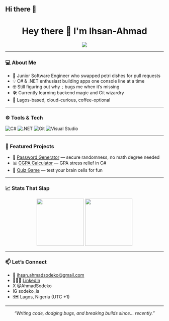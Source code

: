 ## Hi there 👋


<h1 align="center">Hey there 👋 I'm Ihsan-Ahmad</h1>
<p align="center">
  <img src="https://img.shields.io/badge/First%20Class%20Marine%20Biologist-turned-Dev-9cf?style=flat-square" />
</p>

---

### 💻 About Me

- 🧠 Junior Software Engineer who swapped petri dishes for pull requests  
- 💡 C# & .NET enthusiast building apps one console line at a time  
- 🤓 Still figuring out why `;` bugs me when it’s missing  
- 🛠️ Currently learning backend magic and Git wizardry  
- 🧳 Lagos-based, cloud-curious, coffee-optional

---

### ⚙️ Tools & Tech

![C#](https://img.shields.io/badge/C%23-%23239120.svg?style=flat&logo=c-sharp&logoColor=white)
![.NET](https://img.shields.io/badge/.NET-%236B52AE.svg?style=flat&logo=dotnet&logoColor=white)
![Git](https://img.shields.io/badge/Git-%23F05033.svg?style=flat&logo=git&logoColor=white)
![Visual Studio](https://img.shields.io/badge/Visual%20Studio-5C2D91?style=flat&logo=visual-studio&logoColor=white)

---

### 📌 Featured Projects

- 🔐 [Password Generator](https://github.com/Ihsan-SIA/PhoneNumberAndPasswordGenerator) — secure randomness, no math degree needed  
- 📊 [CGPA Calculator](https://github.com/Ihsan-SIA/CGPACalculator) — GPA stress relief in C#  
- 🧠 [Quiz Game](https://github.com/Ihsan-SIA/TheUltimateQuizGame) — test your brain cells for fun  

---

### 📈 Stats That Slap

<p align="center">
  <img src="https://github-readme-stats.vercel.app/api?username=Ihsan-SIA&show_icons=true&theme=tokyonight" height="150"/>
  <img src="https://github-readme-streak-stats.herokuapp.com?user=Ihsan-SIA&theme=tokyonight" height="150"/>
</p>

---

### 📫 Let’s Connect
- 💌 ihsan.ahmadsodeko@gmail.com  
- 🧑🏾‍💻 [LinkedIn](https://bit.ly/ihsanlinkedin)
- X @AhmadSodeko
- IG sodeko_ia
- 🗺️ Lagos, Nigeria (UTC +1)

---

<p align="center"><i>“Writing code, dodging bugs, and breaking builds since... recently.”</i></p>
